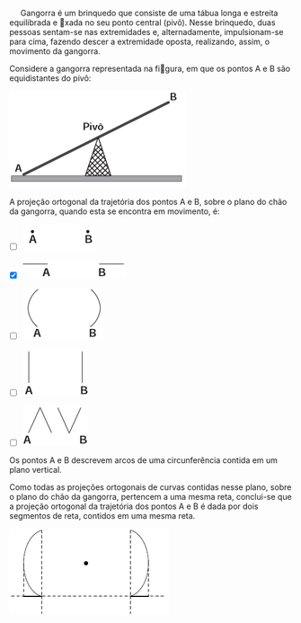 

     Gangorra é um brinquedo que consiste de uma tábua longa e estreita equilibrada e xada no seu ponto central (pivô). Nesse brinquedo, duas pessoas sentam-se nas extremidades e, alternadamente, impulsionam-se para cima, fazendo descer a extremidade oposta, realizando, assim, o movimento da gangorra.

Considere a gangorra representada na figura, em que os pontos A e B são equidistantes do pivô:

![](29378bb5-423d-cef0-345c-e7d430078728.png)

A projeção ortogonal da trajetória dos pontos A e B, sobre o plano do chão da gangorra, quando esta se encontra em movimento, é:



- [ ] ![](5d131a39-1d51-6df6-9fe4-a8e78776119b.png)
- [x] ![](7b0523a0-7b0b-8633-1bb5-3678052c783f.png)
- [ ] ![](5dab2353-44dc-7f68-4a1a-183c071f9fec.png)
- [ ] ![](ff41b1fa-d883-7a72-ac17-70645d2f9f71.png)
- [ ] ![](b39c09fb-7c2c-fb57-a540-20a163852637.png)


Os pontos A e B descrevem arcos de uma circunferência contida em um plano vertical.

Como todas as projeções ortogonais de curvas contidas nesse plano, sobre o plano do chão da gangorra, pertencem a uma mesma reta, conclui-se que a projeção ortogonal da trajetória dos pontos A e B é dada por dois segmentos de reta, contidos em uma mesma reta.

![](519d234d-f9ec-efdd-e4b7-ef3448aac0ae.png)
